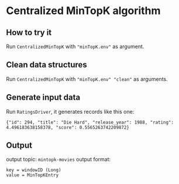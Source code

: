 # Centralized MinTopK algorithm
## How to try it

Run `CentralizedMinTopK` with `"minTopK.env"` as argument.

## Clean data structures

Run `CentralizedMinTopK` with `"minTopK.env" "clean"` as arguments.

## Generate input data

Run `RatingsDriver`, it generates records like this one:
```
{"id": 294, "title": "Die Hard", "release_year": 1988, "rating": 4.496183638158378, "score": 0.5565263742209872}
```

## Output
 
output topic: `mintopk-movies`
output format: 
```
key = windowID (Long)
value = MinTopKEntry
```